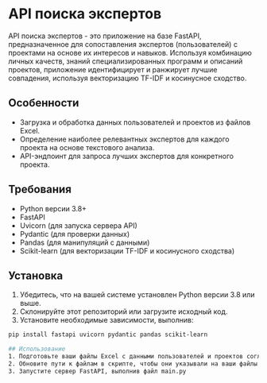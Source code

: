 # API поиска экспертов

API поиска экспертов - это приложение на базе FastAPI, предназначенное для сопоставления экспертов (пользователей) с проектами на основе их интересов и навыков. Используя комбинацию личных качеств, знаний специализированных программ и описаний проектов, приложение идентифицирует и ранжирует лучшие совпадения, используя векторизацию TF-IDF и косинусное сходство.

## Особенности

- Загрузка и обработка данных пользователей и проектов из файлов Excel.
- Определение наиболее релевантных экспертов для каждого проекта на основе текстового анализа.
- API-эндпоинт для запроса лучших экспертов для конкретного проекта.

## Требования

- Python версии 3.8+
- FastAPI
- Uvicorn (для запуска сервера API)
- Pydantic (для проверки данных)
- Pandas (для манипуляций с данными)
- Scikit-learn (для векторизации TF-IDF и косинусного сходства)

## Установка

1. Убедитесь, что на вашей системе установлен Python версии 3.8 или выше.
2. Склонируйте этот репозиторий или загрузите исходный код.
3. Установите необходимые зависимости, выполнив:

```bash
pip install fastapi uvicorn pydantic pandas scikit-learn

## Использование
1. Подготовьте ваши файлы Excel с данными пользователей и проектов согласно указанному формату.
2. Обновите пути к файлам в скрипте, чтобы они указывали на ваши файлы Excel.
3. Запустите сервер FastAPI, выполнив файл main.py

